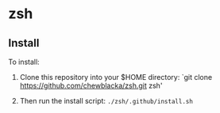 # zsh

## Install
To install:
1. Clone this repository into your $HOME directory:
`git clone https://github.com/chewblacka/zsh.git zsh'

2. Then run the install script:
`./zsh/.github/install.sh`
